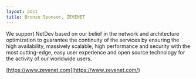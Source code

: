 ```yaml
---
layout: post
title: Bronze Sponsor, ZEVENET
---
```


We support NetDev based on our belief in the network and architecture optimization to guarantee the continuity of the services by ensuring the high availability, massively scalable, high performance and security with the most cutting-edge, easy user experience and open source technology for the activity of our worldwide users.

[https://www.zevenet.com](https://www.zevenet.com/)
